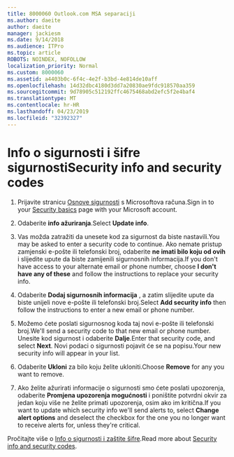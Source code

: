 ```yaml
---
title: 8000060 Outlook.com MSA separaciji
ms.author: daeite
author: daeite
manager: jackiesm
ms.date: 9/14/2018
ms.audience: ITPro
ms.topic: article
ROBOTS: NOINDEX, NOFOLLOW
localization_priority: Normal
ms.custom: 8000060
ms.assetid: a4403b0c-6f4c-4e2f-b3bd-4e814de10aff
ms.openlocfilehash: 14d32dbc4180d3dd7a20830ae9fdc918570aa359
ms.sourcegitcommit: 9d78905c512192ffc4675468abd2efc5f2e4baf4
ms.translationtype: MT
ms.contentlocale: hr-HR
ms.lasthandoff: 04/23/2019
ms.locfileid: "32392327"
---
```

# <a name="security-info-and-security-codes"></a><span data-ttu-id="19996-102">Info o sigurnosti i šifre sigurnosti</span><span class="sxs-lookup"><span data-stu-id="19996-102">Security info and security codes</span></span>

1. <span data-ttu-id="19996-103">Prijavite stranicu [Osnove sigurnosti](https://account.microsoft.com/security) s Microsoftova računa.</span><span class="sxs-lookup"><span data-stu-id="19996-103">Sign in to your [Security basics](https://account.microsoft.com/security) page with your Microsoft account.</span></span> 
    
2. <span data-ttu-id="19996-104">Odaberite **info ažuriranja**.</span><span class="sxs-lookup"><span data-stu-id="19996-104">Select **Update info**.</span></span> 
    
3. <span data-ttu-id="19996-105">Vas možda zatražiti da unesete kod za sigurnost da biste nastavili.</span><span class="sxs-lookup"><span data-stu-id="19996-105">You may be asked to enter a security code to continue.</span></span> <span data-ttu-id="19996-106">Ako nemate pristup zamjenski e-pošte ili telefonski broj, odaberite **ne imati bilo koju od ovih** i slijedite upute da biste zamijenili sigurnosnih informacija.</span><span class="sxs-lookup"><span data-stu-id="19996-106">If you don't have access to your alternate email or phone number, choose **I don't have any of these** and follow the instructions to replace your security info.</span></span> 
    
4. <span data-ttu-id="19996-107">Odaberite **Dodaj sigurnosnih informacija** , a zatim slijedite upute da biste unijeli nove e-pošte ili telefonski broj.</span><span class="sxs-lookup"><span data-stu-id="19996-107">Select **Add security info** then follow the instructions to enter a new email or phone number.</span></span> 
    
5. <span data-ttu-id="19996-108">Možemo ćete poslati sigurnosnog koda taj novi e-pošte ili telefonski broj.</span><span class="sxs-lookup"><span data-stu-id="19996-108">We'll send a security code to that new email or phone number.</span></span> <span data-ttu-id="19996-109">Unesite kod sigurnost i odaberite **Dalje**.</span><span class="sxs-lookup"><span data-stu-id="19996-109">Enter that security code, and select **Next**.</span></span> <span data-ttu-id="19996-110">Novi podaci o sigurnosti pojavit će se na popisu.</span><span class="sxs-lookup"><span data-stu-id="19996-110">Your new security info will appear in your list.</span></span> 
    
6. <span data-ttu-id="19996-111">Odaberite **Ukloni** za bilo koju želite ukloniti.</span><span class="sxs-lookup"><span data-stu-id="19996-111">Choose **Remove** for any you want to remove.</span></span> 
    
7. <span data-ttu-id="19996-112">Ako želite ažurirati informacije o sigurnosti smo ćete poslati upozorenja, odaberite **Promjena upozorenja mogućnosti** i poništite potvrdni okvir za jedan koju više ne želite primati upozorenja, osim ako im kritična.</span><span class="sxs-lookup"><span data-stu-id="19996-112">If you want to update which security info we'll send alerts to, select **Change alert options** and deselect the checkbox for the one you no longer want to receive alerts for, unless they're critical.</span></span> 
    
<span data-ttu-id="19996-113">Pročitajte više o [Info o sigurnosti i zaštite šifre](https://support.microsoft.com/help/12428/).</span><span class="sxs-lookup"><span data-stu-id="19996-113">Read more about [Security info and security codes](https://support.microsoft.com/help/12428/).</span></span>
  

